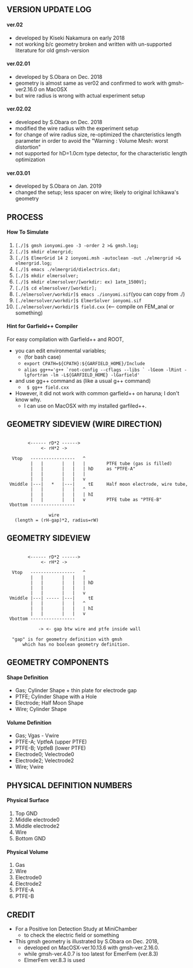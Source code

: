 
## VERSION UPDATE LOG
#### ver.02
 * developed by Kiseki Nakamura on early 2018
 * not working b/c geometry broken and written with un-supported literature for old gmsh-version

   
#### ver.02.01
 * developed by S.Obara on Dec. 2018
 * geometry is almost same as ver02 and confirmed to work with gmsh-ver2.16.0 on MacOSX
 * but wire radius is wrong with actual experiment setup 


#### ver.02.02
 * developed by S.Obara on Dec. 2018
 * modified the wire radius with the experiment setup 
 * for change of wire radius size, re-optimized the charcteristics length parameter
      in order to avoid the "Warning : Volume Mesh: worst distortion"
 * not supported for hD=1.0cm type detector, for the characteristic length optimization
   
#### ver.03.01
 * developed by S.Obara on Jan. 2019
 * changed the setup; less spacer on wire; likely to original Ichikawa's geometry
  
  
## PROCESS
#### How To Simulate 
  1. `[./]$ gmsh ionyomi.geo -3 -order 2 >& gmsh.log;`
  2. `[./]$ mkdir elmergrid;`
  3. `[./]$ ElmerGrid 14 2 ionyomi.msh -autoclean -out ./elmergrid >& elmergrid.log;`
  4. `[./]$ emacs ./elmergrid/dielectrics.dat;`
  5. `[./]$ mkdir elmersolver;`
  6. `[./]$ mkdir elmersolver/[workdir: ex) 1atm_1500V];`
  7. `[./]$ cd elmersolver/[workdir];`
  8. `[./elmersolver/workdir]$ emacs ./ionyomi.sif`(you can copy from ./)
  9. `[./elmersolver/workdir]$ ElmerSolver ionyomi.sif `
  10. `[./elmersolver/workdir]$ field.cxx` (<-- compile on FEM_anal or something)


#### Hint for Garfield++ Compiler
For easy compilation with Garfield++ and ROOT,

  * you can edit environmental variables;
    * (for bash case)
    * ```export CPATH=${CPATH}:${GARFIELD_HOME}/Include```
    * ```alias gg++='g++ `root-config --cflags --libs ` -lGeom -lRint -lgfortran -lm -L${GARFIELD_HOME} -lGarfield'```
  * and use gg++ command as (like a usual g++ command)
    * ` $ gg++ field.cxx`
  * However, it did not work with common garfield++ on haruna; I don't know why.
    * I can use on MacOSX with my installed garfiled++.

                           

## GEOMETRY SIDEVIEW (WIRE DIRECTION)
```

        <------ rD*2 ------>
             <- rH*2 ->

  Vtop   -----------------   ^
         |   |       |   |   |        PTFE tube (gas is filled)
         |   |       |   |   | hD     as "PTFE-A"
         |   |       |   |   |
         |   |       |   |   v
 Vmiddle |---|   *   |---|     tE     Half moon electrode, wire tube, 
         |   |       |   |   ^
         |   |       |   |   | hI
         |   |       |   |   v        PTFE tube as "PTFE-B"
 Vbottom -----------------

                wire
   (length = (rH-gap)*2, radius=rW)

```


## GEOMETRY SIDEVIEW 
```

        <------ rD*2 ------>
             <- rH*2 ->

  Vtop   -----------------   ^
         |   |       |   |   |    
         |   |       |   |   | hD
         |   |       |   |   |
         |   |       |   |   v
 Vmiddle |---| ----- |---|     tE 
         |   |       |   |   ^
         |   |       |   |   | hI
         |   |       |   |   v    
 Vbottom -----------------

            -> <- gap btw wire and ptfe inside wall

  "gap" is for geometry definition with gmsh
      which has no boolean geometry definition.

```


## GEOMETRY COMPONENTS

#### Shape Definition
  * Gas;       Cylinder Shape + thin plate for electrode gap
  * PTFE;      Cylinder Shape with a Hole
  * Electrode; Half Moon Shape
  * Wire;      Cylinder Shape

#### Volume Definition
  * Gas;        Vgas - Vwire
  * PTFE-A;     VptfeA (upper PTFE)
  * PTFE-B;     VptfeB (lower PTFE)
  * Electrode0; Velectrode0 
  * Electrode2; Velectrode2 
  * Wire;       Vwire


## PHYSICAL DEFINITION NUMBERS

#### Physical Surface
  1. Top GND
  2. Middle electrode0
  3. Middle electrode2
  4. Wire
  5. Bottom GND
    
#### Physical Volume
  1. Gas
  2. Wire
  3. Electrode0
  4. Electrode2
  5. PTFE-A
  6. PTFE-B

  

## CREDIT

  * For a Positive Ion Detection Study at MiniChamber
     - to check the electric field or something
  * This gmsh geometry is illustrated by S.Obara on Dec. 2018,
     - developed on MacOSX-ver.10.13.6 with gmsh-ver.2.16.0.
     - while gmsh-ver.4.0.7 is too latest for EmerFem (ver.8.3)
     - ElmerFem ver.8.3 is used

